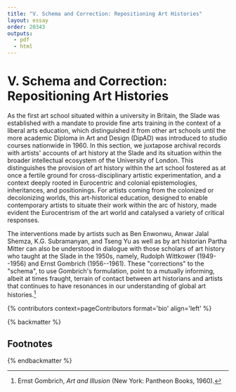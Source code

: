 ```yaml
---
title: "V. Schema and Correction: Repositioning Art Histories"
layout: essay
order: 20343
outputs:
  - pdf
  - html
---
```


# V. Schema and Correction: Repositioning Art Histories

As the first art school situated within a university in Britain, the Slade was established with a mandate to provide fine arts training in the context of a liberal arts education, which distinguished it from other art schools until the more academic Diploma in Art and Design (DipAD) was introduced to studio courses nationwide in 1960. In this section, we juxtapose archival records with artists' accounts of art history at the Slade and its situation within the broader intellectual ecosystem of the University of London. This distinguishes the provision of art history within the art school fostered as at once a fertile ground for cross-disciplinary artistic experimentation, and a context deeply rooted in Eurocentric and colonial epistemologies, inheritances, and positionings. For artists coming from the colonized or decolonizing worlds, this art-historical education, designed to enable contemporary artists to situate their work within the arc of history, made evident the Eurocentrism of the art world and catalysed a variety of critical responses.

The interventions made by artists such as Ben Enwonwu, Anwar Jalal Shemza, K.G. Subramanyan, and Tseng Yu as well as by art historian Partha Mitter can also be understood in dialogue with those scholars of art history who taught at the Slade in the 1950s, namely, Rudolph Wittkower (1949--1956) and Ernst Gombrich (1956--1961). These "corrections" to the "schema", to use Gombrich's formulation, point to a mutually informing, albeit at times fraught, terrain of contact between art historians and artists that continues to have resonances in our understanding of global art histories.[^6]

{% contributors context=pageContributors format='bio' align='left' %}

{% backmatter %}

## Footnotes

[^6]: Ernst Gombrich, *Art and Illusion* (New York: Pantheon Books, 1960).

{% endbackmatter %}